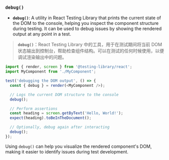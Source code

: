 ### `debug()`

- **`debug()`**: A utility in React Testing Library that prints the current state of the DOM to the console, helping you inspect the component structure during testing. It can be used to debug issues by showing the rendered output at any point in a test.

> **`debug()`**：React Testing Library 中的工具，用于在测试期间将当前 DOM 状态输出到控制台，帮助检查组件结构。可以在测试的任何时候使用，以便调试渲染输出中的问题。

```js
import { render, screen } from '@testing-library/react';
import MyComponent from './MyComponent';

test('debugging the DOM output', () => {
  const { debug } = render(<MyComponent />);

  // Logs the current DOM structure to the console
  debug();

  // Perform assertions
  const heading = screen.getByText('Hello, World!');
  expect(heading).toBeInTheDocument();

  // Optionally, debug again after interacting
  debug();
});
```

Using `debug()` can help you visualize the rendered component's DOM, making it easier to identify issues during test development.